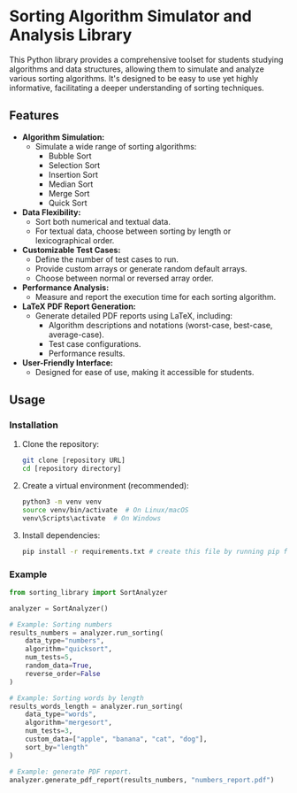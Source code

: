 # Sorting Algorithm Simulator and Analysis Library

This Python library provides a comprehensive toolset for students studying algorithms and data structures, allowing them to simulate and analyze various sorting algorithms. It's designed to be easy to use yet highly informative, facilitating a deeper understanding of sorting techniques.

## Features

* **Algorithm Simulation:**
    * Simulate a wide range of sorting algorithms:
        * Bubble Sort
        * Selection Sort
        * Insertion Sort
        * Median Sort
        * Merge Sort
        * Quick Sort
* **Data Flexibility:**
    * Sort both numerical and textual data.
    * For textual data, choose between sorting by length or lexicographical order.
* **Customizable Test Cases:**
    * Define the number of test cases to run.
    * Provide custom arrays or generate random default arrays.
    * Choose between normal or reversed array order.
* **Performance Analysis:**
    * Measure and report the execution time for each sorting algorithm.
* **LaTeX PDF Report Generation:**
    * Generate detailed PDF reports using LaTeX, including:
        * Algorithm descriptions and notations (worst-case, best-case, average-case).
        * Test case configurations.
        * Performance results.
* **User-Friendly Interface:**
    * Designed for ease of use, making it accessible for students.

## Usage

### Installation

1.  Clone the repository:

    ```bash
    git clone [repository URL]
    cd [repository directory]
    ```

2.  Create a virtual environment (recommended):

    ```bash
    python3 -m venv venv
    source venv/bin/activate  # On Linux/macOS
    venv\Scripts\activate  # On Windows
    ```

3.  Install dependencies:

    ```bash
    pip install -r requirements.txt # create this file by running pip freeze > requirements.txt
    ```

### Example

```python
from sorting_library import SortAnalyzer

analyzer = SortAnalyzer()

# Example: Sorting numbers
results_numbers = analyzer.run_sorting(
    data_type="numbers",
    algorithm="quicksort",
    num_tests=5,
    random_data=True,
    reverse_order=False
)

# Example: Sorting words by length
results_words_length = analyzer.run_sorting(
    data_type="words",
    algorithm="mergesort",
    num_tests=3,
    custom_data=["apple", "banana", "cat", "dog"],
    sort_by="length"
)

# Example: generate PDF report.
analyzer.generate_pdf_report(results_numbers, "numbers_report.pdf")
